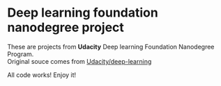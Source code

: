 # Deep learning foundation nanodegree project

These are projects from **Udacity** Deep learning Foundation Nanodegree Program.  
Original souce comes from [Udacity/deep-learning](https://github.com/udacity/deep-learning)  

All code works! Enjoy it!